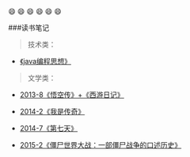  :smile: :smile: :smile: :smile: :smile: :smile:


###读书笔记
>技术类：

- [《java编程思想》](https://github.com/ZM-Fight/ReadingNotes/tree/master/%E6%8A%80%E6%9C%AF%E4%B9%A6%E7%B1%8D)

>文学类：

- [2013-8《悟空传》+《西游日记》](https://github.com/ZM-Fight/ReadingNotes/blob/master/%E6%96%87%E5%AD%A6%E8%AF%BB%E7%89%A9/2013-8%E3%80%8A%E6%82%9F%E7%A9%BA%E4%BC%A0%E3%80%8B%2B%E3%80%8A%E8%A5%BF%E6%B8%B8%E6%97%A5%E8%AE%B0%E3%80%8B.md)

- [2014-2《我是传奇》](https://github.com/ZM-Fight/ReadingNotes/blob/master/%E6%96%87%E5%AD%A6%E8%AF%BB%E7%89%A9/2014-2%E3%80%8A%E6%88%91%E6%98%AF%E4%BC%A0%E5%A5%87%E3%80%8B.md)

- [2014-7《第七天》](https://github.com/ZM-Fight/ReadingNotes/blob/master/%E6%96%87%E5%AD%A6%E8%AF%BB%E7%89%A9/2014-7%E3%80%8A%E7%AC%AC%E4%B8%83%E5%A4%A9%E3%80%8B.md)

- [2015-2《僵尸世界大战：一部僵尸战争的口述历史》](https://github.com/ZM-Fight/ReadingNotes/blob/master/%E6%96%87%E5%AD%A6%E8%AF%BB%E7%89%A9/2015-2%E3%80%8A%E5%83%B5%E5%B0%B8%E4%B8%96%E7%95%8C%E5%A4%A7%E6%88%98%EF%BC%9A%E4%B8%80%E9%83%A8%E5%83%B5%E5%B0%B8%E6%88%98%E4%BA%89%E7%9A%84%E5%8F%A3%E8%BF%B0%E5%8E%86%E5%8F%B2%E3%80%8B.md)
